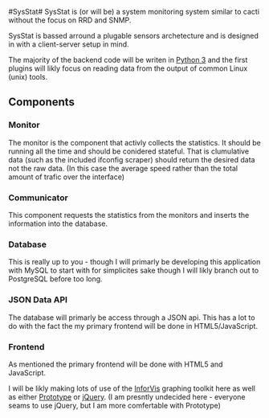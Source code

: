 #SysStat#
SysStat is (or will be) a system monitoring system similar to cacti without the focus on RRD and SNMP.

SysStat is bassed arround a plugable sensors archetecture and is designed in with a client-server setup in mind.

The majority of the backend code will be writen in [Python 3][4] and the first plugins will likly focus on reading data from the output of common Linux (unix) tools.

## Components ##

### Monitor ###
The monitor is the component that activly collects the statistics. It should be running all the time and should be conidered stateful.
That is clumulative data (such as the included ifconfig scraper) should return the desired data not the raw data. (In this case the average speed rather than the total amount of trafic over the interface)

### Communicator ###
This component requests the statistics from the monitors and inserts the information into the database.

### Database ###
This is really up to you - though I will primarly be developing this application with MySQL to start with for simplicites sake though I will likly branch out to PostgreSQL before too long.

### JSON Data API ###
The database will primarly be access through a JSON api. This has a lot to do with the fact the my primary frontend will be done in HTML5/JavaScript.

### Frontend ###
As mentioned the primary frontend will be done with HTML5 and JavaScript.

I will be likly making lots of use of the [InforVis][1] graphing toolkit here as well as either [Prototype][2] or [jQuery][3]. (I am presntly undecided here - everyone seams to use jQuery, but I am more comfertable with Prototype)

[1]: http://thejit.org/       "JavaScript InfoVis Toolkit"
[2]: http://prototypejs.org/  "Prototype JavaScript framework: Easy Ajax and DOM manipulation for dynamic web applications."
[3]: http://jquery.com/       "jQuery: The Write Less, Do More, JavaScript Library"
[4]: http://python.org/       "Python Programming Language - Official Website"
